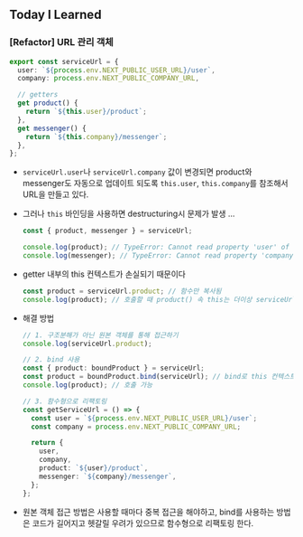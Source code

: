 ## Today I Learned

### [Refactor] URL 관리 객체

```ts
export const serviceUrl = {
  user: `${process.env.NEXT_PUBLIC_USER_URL}/user`,
  company: process.env.NEXT_PUBLIC_COMPANY_URL,

  // getters
  get product() {
    return `${this.user}/product`;
  },
  get messenger() {
    return `${this.company}/messenger`;
  },
};
```

- `serviceUrl.user`나 `serviceUrl.company` 값이 변경되면 product와 messenger도 자동으로 업데이트 되도록 `this.user`, `this.company`를 참조해서 URL을 만들고 있다.

- 그러나 `this` 바인딩을 사용하면 destructuring시 문제가 발생 ...

  ```ts
  const { product, messenger } = serviceUrl;

  console.log(product); // TypeError: Cannot read property 'user' of undefined
  console.log(messenger); // TypeError: Cannot read property 'company' of undefined
  ```

- getter 내부의 this 컨텍스트가 손실되기 때문이다

  ```ts
  const product = serviceUrl.product; // 함수만 복사됨
  console.log(product); // 호출할 때 product() 속 this는 더이상 serviceUrl이 아니다 (= undefined)
  ```

- 해결 방법

  ```ts
  // 1. 구조분해가 아닌 원본 객체를 통해 접근하기
  console.log(serviceUrl.product);

  // 2. bind 사용
  const { product: boundProduct } = serviceUrl;
  const product = boundProduct.bind(serviceUrl); // bind로 this 컨텍스트 고정
  console.log(product); // 호출 가능

  // 3. 함수형으로 리팩토링
  const getServiceUrl = () => {
    const user = `${process.env.NEXT_PUBLIC_USER_URL}/user`;
    const company = process.env.NEXT_PUBLIC_COMPANY_URL;

    return {
      user,
      company,
      product: `${user}/product`,
      messenger: `${company}/messenger`,
    };
  };
  ```

- 원본 객체 접근 방법은 사용할 때마다 중복 접근을 해야하고, bind를 사용하는 방법은 코드가 길어지고 헷갈릴 우려가 있으므로 함수형으로 리팩토링 한다.
